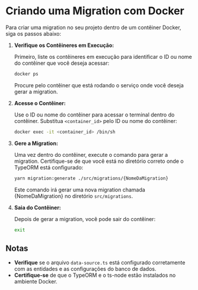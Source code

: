 # Criando uma Migration com Docker

Para criar uma migration no seu projeto dentro de um contêiner Docker, siga os passos abaixo:

1. **Verifique os Contêineres em Execução:**

   Primeiro, liste os contêineres em execução para identificar o ID ou nome do contêiner que você deseja acessar:

   ```bash
   docker ps
   ```

   Procure pelo contêiner que está rodando o serviço onde você deseja gerar a migration.

2. **Acesse o Contêiner:**

   Use o ID ou nome do contêiner para acessar o terminal dentro do contêiner. Substitua `<container_id>` pelo ID ou nome do contêiner:

   ```bash
   docker exec -it <container_id> /bin/sh
   ```

3. **Gere a Migration:**

   Uma vez dentro do contêiner, execute o comando para gerar a migration. Certifique-se de que você está no diretório correto onde o TypeORM está configurado:

   ```bash
   yarn migration:generate ./src/migrations/{NomeDaMigration}
   ```

   Este comando irá gerar uma nova migration chamada {NomeDaMigration} no diretório `src/migrations`.

4. **Saia do Contêiner:**

   Depois de gerar a migration, você pode sair do contêiner:

   ```bash
   exit
   ```

## Notas

- **Verifique** se o arquivo `data-source.ts` está configurado corretamente com as entidades e as configurações do banco de dados.
- **Certifique-se** de que o TypeORM e o ts-node estão instalados no ambiente Docker.
